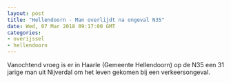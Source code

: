 ```yaml
---
layout: post
title: "Hellendoorn - Man overlijdt na ongeval N35"
date: Wed, 07 Mar 2018 09:17:00 GMT
categories: 
- overijssel 
- hellendoorn 
---
```


Vanochtend vroeg is er in Haarle (Gemeente Hellendoorn) op de N35 een 31 jarige man uit Nijverdal om het leven gekomen bij een verkeersongeval.
